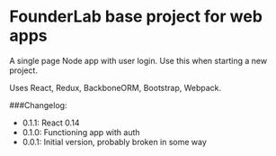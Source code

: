 # FounderLab base project for web apps

A single page Node app with user login. Use this when starting a new project.

Uses React, Redux, BackboneORM, Bootstrap, Webpack.

###Changelog:

- 0.1.1: React 0.14
- 0.1.0: Functioning app with auth
- 0.0.1: Initial version, probably broken in some way

